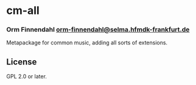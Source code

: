 # cm-all
### Orm Finnendahl <orm-finnendahl@selma.hfmdk-frankfurt.de>

Metapackage for common music, adding all sorts of extensions.

## License

GPL 2.0 or later.

